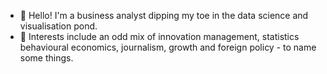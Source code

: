 - 👋 Hello! I'm a business analyst dipping my toe in the data science and visualisation pond. 
- 👀 Interests include an odd mix of innovation management, statistics behavioural economics, journalism, growth and foreign policy - to name some things.

<!---
abtinsr/abtinsr is a ✨ special ✨ repository because its `README.md` (this file) appears on your GitHub profile.
You can click the Preview link to take a look at your changes.
--->
